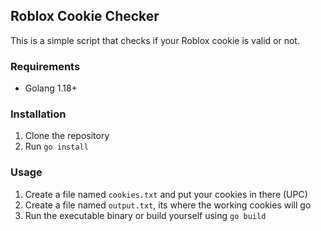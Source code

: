 ## Roblox Cookie Checker

This is a simple script that checks if your Roblox cookie is valid or not.

### Requirements

* Golang 1.18+

### Installation

1. Clone the repository
2. Run `go install`

### Usage

1. Create a file named `cookies.txt` and put your cookies in there (UPC)
2. Create a file named `output.txt`, its where the working cookies will go
3. Run the executable binary or build yourself using `go build`
